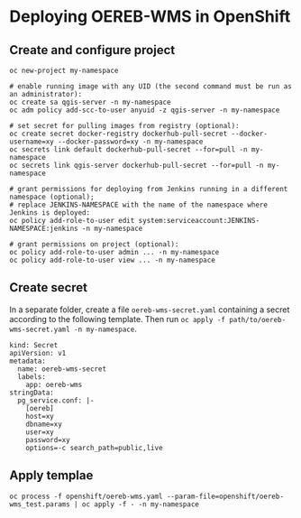 # Deploying OEREB-WMS in OpenShift

## Create and configure project

```
oc new-project my-namespace

# enable running image with any UID (the second command must be run as an administrator):
oc create sa qgis-server -n my-namespace
oc adm policy add-scc-to-user anyuid -z qgis-server -n my-namespace

# set secret for pulling images from registry (optional):
oc create secret docker-registry dockerhub-pull-secret --docker-username=xy --docker-password=xy -n my-namespace
oc secrets link default dockerhub-pull-secret --for=pull -n my-namespace
oc secrets link qgis-server dockerhub-pull-secret --for=pull -n my-namespace

# grant permissions for deploying from Jenkins running in a different namespace (optional);
# replace JENKINS-NAMESPACE with the name of the namespace where Jenkins is deployed:
oc policy add-role-to-user edit system:serviceaccount:JENKINS-NAMESPACE:jenkins -n my-namespace

# grant permissions on project (optional):
oc policy add-role-to-user admin ... -n my-namespace
oc policy add-role-to-user view ... -n my-namespace
```

## Create secret

In a separate folder, create a file `oereb-wms-secret.yaml`
containing a secret according to the following template.
Then run `oc apply -f path/to/oereb-wms-secret.yaml -n my-namespace`.

```
kind: Secret
apiVersion: v1
metadata:
  name: oereb-wms-secret
  labels:
    app: oereb-wms
stringData:
  pg_service.conf: |-
    [oereb]
    host=xy
    dbname=xy
    user=xy
    password=xy
    options=-c search_path=public,live
```

## Apply templae

```
oc process -f openshift/oereb-wms.yaml --param-file=openshift/oereb-wms_test.params | oc apply -f - -n my-namespace
```
